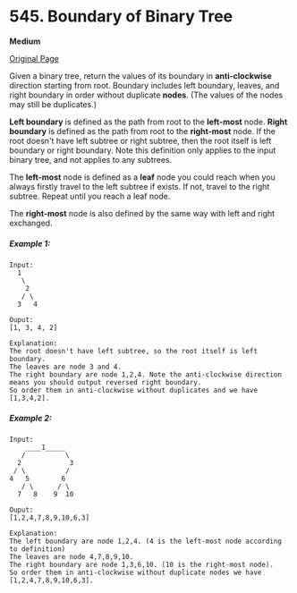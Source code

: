 # 545. Boundary of Binary Tree

**Medium**

[Original Page](https://leetcode.com/problems/boundary-of-binary-tree/)

Given a binary tree, return the values of its boundary in __anti-clockwise__ direction starting from root. Boundary includes left boundary, leaves, and right boundary in order without duplicate __nodes__.  (The values of the nodes may still be duplicates.)

__Left boundary__ is defined as the path from root to the __left-most__ node. __Right boundary__ is defined as the path from root to the __right-most__ node. If the root doesn't have left subtree or right subtree, then the root itself is left boundary or right boundary. Note this definition only applies to the input binary tree, and not applies to any subtrees.

The __left-most__ node is defined as a __leaf__ node you could reach when you always firstly travel to the left subtree if exists. If not, travel to the right subtree. Repeat until you reach a leaf node.

The __right-most__ node is also defined by the same way with left and right exchanged.

##### Example 1:
```
Input:
  1
   \
    2
   / \
  3   4

Ouput:
[1, 3, 4, 2]

Explanation:
The root doesn't have left subtree, so the root itself is left boundary.
The leaves are node 3 and 4.
The right boundary are node 1,2,4. Note the anti-clockwise direction means you should output reversed right boundary.
So order them in anti-clockwise without duplicates and we have [1,3,4,2].
```

##### Example 2:
```
Input:
    ____1_____
   /          \
  2            3
 / \          / 
4   5        6   
   / \      / \
  7   8    9  10  
       
Ouput:
[1,2,4,7,8,9,10,6,3]

Explanation:
The left boundary are node 1,2,4. (4 is the left-most node according to definition)
The leaves are node 4,7,8,9,10.
The right boundary are node 1,3,6,10. (10 is the right-most node).
So order them in anti-clockwise without duplicate nodes we have [1,2,4,7,8,9,10,6,3].
```
